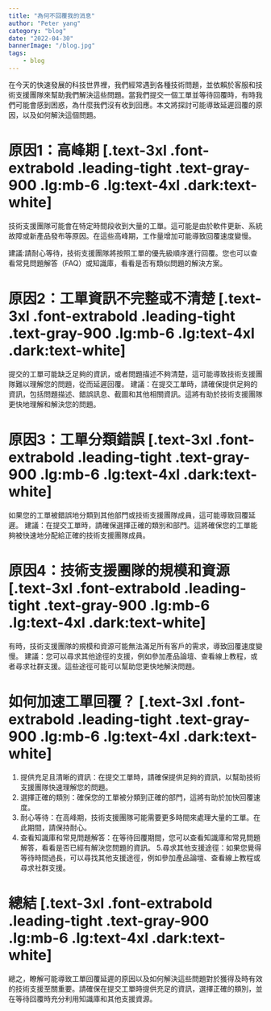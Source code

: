 ```yaml
---
title: "為何不回覆我的消息"
author: "Peter yang"
category: "blog"
date: "2022-04-30"
bannerImage: "/blog.jpg"
tags:
    - blog
---
```

在今天的快速發展的科技世界裡，我們經常遇到各種技術問題，並依賴於客服和技術支援團隊來幫助我們解決這些問題。當我們提交一個工單並等待回覆時，有時我們可能會感到困惑，為什麼我們沒有收到回應。本文將探討可能導致延遲回覆的原因，以及如何解決這個問題。
# 原因1：高峰期 [.text-3xl .font-extrabold .leading-tight .text-gray-900 .lg:mb-6 .lg:text-4xl .dark:text-white]
技術支援團隊可能會在特定時間段收到大量的工單。這可能是由於軟件更新、系統故障或新產品發布等原因。在這些高峰期，工作量增加可能導致回覆速度變慢。

建議:請耐心等待，技術支援團隊將按照工單的優先級順序進行回覆。您也可以查看常見問題解答（FAQ）或知識庫，看看是否有類似問題的解決方案。

# 原因2：工單資訊不完整或不清楚 [.text-3xl .font-extrabold .leading-tight .text-gray-900 .lg:mb-6 .lg:text-4xl .dark:text-white]
提交的工單可能缺乏足夠的資訊，或者問題描述不夠清楚，這可能導致技術支援團隊難以理解您的問題，從而延遲回覆。
建議：在提交工單時，請確保提供足夠的資訊，包括問題描述、錯誤訊息、截圖和其他相關資訊。這將有助於技術支援團隊更快地理解和解決您的問題。

# 原因3：工單分類錯誤 [.text-3xl .font-extrabold .leading-tight .text-gray-900 .lg:mb-6 .lg:text-4xl .dark:text-white]
如果您的工單被錯誤地分類到其他部門或技術支援團隊成員，這可能導致回覆延遲。
建議：在提交工單時，請確保選擇正確的類別和部門。這將確保您的工單能夠被快速地分配給正確的技術支援團隊成員。

# 原因4：技術支援團隊的規模和資源 [.text-3xl .font-extrabold .leading-tight .text-gray-900 .lg:mb-6 .lg:text-4xl .dark:text-white]
有時，技術支援團隊的規模和資源可能無法滿足所有客戶的需求，導致回覆速度變慢。
建議：您可以尋求其他途徑的支援，例如參加產品論壇、查看線上教程，或者尋求社群支援。這些途徑可能可以幫助您更快地解決問題。
# 如何加速工單回覆？ [.text-3xl .font-extrabold .leading-tight .text-gray-900 .lg:mb-6 .lg:text-4xl .dark:text-white]
1. 提供充足且清晰的資訊：在提交工單時，請確保提供足夠的資訊，以幫助技術支援團隊快速理解您的問題。
2. 選擇正確的類別：確保您的工單被分類到正確的部門，這將有助於加快回覆速度。
3. 耐心等待：在高峰期，技術支援團隊可能需要更多時間來處理大量的工單。在此期間，請保持耐心。
4. 查看知識庫和常見問題解答：在等待回覆期間，您可以查看知識庫和常見問題解答，看看是否已經有解決您問題的資訊。
5.尋求其他支援途徑：如果您覺得等待時間過長，可以尋找其他支援途徑，例如參加產品論壇、查看線上教程或尋求社群支援。
# 總結 [.text-3xl .font-extrabold .leading-tight .text-gray-900 .lg:mb-6 .lg:text-4xl .dark:text-white]
總之，瞭解可能導致工單回覆延遲的原因以及如何解決這些問題對於獲得及時有效的技術支援至關重要。請確保在提交工單時提供充足的資訊，選擇正確的類別，並在等待回覆時充分利用知識庫和其他支援資源。
